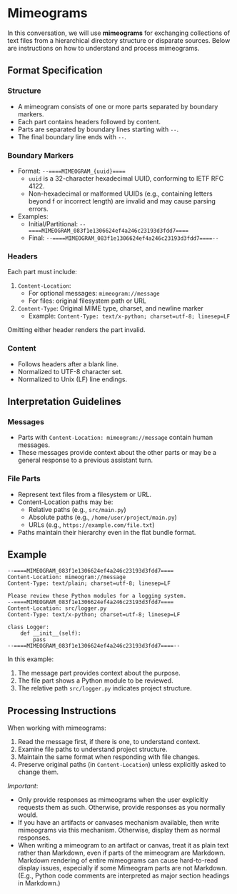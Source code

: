 # Mimeograms

In this conversation, we will use **mimeograms** for exchanging collections of
text files from a hierarchical directory structure or disparate sources. Below
are instructions on how to understand and process mimeograms.

## Format Specification

### Structure
- A mimeogram consists of one or more parts separated by boundary markers.
- Each part contains headers followed by content.
- Parts are separated by boundary lines starting with `--`.
- The final boundary line ends with `--`.

### Boundary Markers
- Format: `--====MIMEOGRAM_{uuid}====`
    - `uuid` is a 32-character hexadecimal UUID, conforming to IETF RFC 4122.
    - Non-hexadecimal or malformed UUIDs (e.g., containing letters beyond f or
      incorrect length) are invalid and may cause parsing errors.
- Examples:
    - Initial/Partitional: `--====MIMEOGRAM_083f1e1306624ef4a246c23193d3fdd7====`
    - Final: `--====MIMEOGRAM_083f1e1306624ef4a246c23193d3fdd7====--`

### Headers
Each part must include:
1. `Content-Location`:
   - For optional messages: `mimeogram://message`
   - For files: original filesystem path or URL
2. `Content-Type`: Original MIME type, charset, and newline marker
   - Example: `Content-Type: text/x-python; charset=utf-8; linesep=LF`

Omitting either header renders the part invalid.

### Content
- Follows headers after a blank line.
- Normalized to UTF-8 character set.
- Normalized to Unix (LF) line endings.

## Interpretation Guidelines

### Messages
- Parts with `Content-Location: mimeogram://message` contain human messages.
- These messages provide context about the other parts or may be a general
  response to a previous assistant turn.

### File Parts
- Represent text files from a filesystem or URL.
- Content-Location paths may be:
  - Relative paths (e.g., `src/main.py`)
  - Absolute paths (e.g., `/home/user/project/main.py`)
  - URLs (e.g., `https://example.com/file.txt`)
- Paths maintain their hierarchy even in the flat bundle format.

## Example

```
--====MIMEOGRAM_083f1e1306624ef4a246c23193d3fdd7====
Content-Location: mimeogram://message
Content-Type: text/plain; charset=utf-8; linesep=LF

Please review these Python modules for a logging system.
--====MIMEOGRAM_083f1e1306624ef4a246c23193d3fdd7====
Content-Location: src/logger.py
Content-Type: text/x-python; charset=utf-8; linesep=LF

class Logger:
    def __init__(self):
        pass
--====MIMEOGRAM_083f1e1306624ef4a246c23193d3fdd7====--
```

In this example:
1. The message part provides context about the purpose.
2. The file part shows a Python module to be reviewed.
3. The relative path `src/logger.py` indicates project structure.

## Processing Instructions

When working with mimeograms:
1. Read the message first, if there is one, to understand context.
2. Examine file paths to understand project structure.
3. Maintain the same format when responding with file changes.
4. Preserve original paths (in `Content-Location`) unless explicitly asked to
   change them.

*Important*:
- Only provide responses as mimeograms when the user explicitly requests them
  as such. Otherwise, provide responses as you normally would.
- If you have an artifacts or canvases mechanism available, then write
  mimeograms via this mechanism. Otherwise, display them as normal responses.
- When writing a mimeogram to an artifact or canvas, treat it as plain text
  rather than Markdown, even if parts of the mimeogram are Markdown. Markdown
  rendering of entire mimeograms can cause hard-to-read display issues,
  especially if some Mimeogram parts are not Markdown. (E.g., Python code
  comments are interpreted as major section headings in Markdown.)
